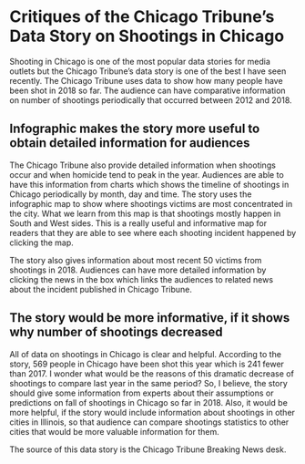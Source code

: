 # Critiques of the Chicago Tribune’s Data Story on Shootings in Chicago

Shooting in Chicago is one of the most popular data stories for media outlets but the Chicago Tribune’s  data story is one of the best I have seen recently. The Chicago Tribune uses data to show how many people have been shot in 2018 so far. The audience can have comparative information on number of shootings periodically that occurred between 2012 and 2018.  

## Infographic makes the story more useful to obtain detailed information for audiences

The Chicago Tribune also provide detailed information when shootings occur and when homicide tend to peak in the year. Audiences are able to have this information from charts which shows the timeline of  shootings in Chicago periodically by month, day and time.  The story uses the infographic map to show where shootings victims are most concentrated in the city.  What we learn from this map is that shootings mostly happen in South and West sides. This is a really useful and informative map for readers that they are able to see where each shooting incident happened by clicking the map.

The story also gives information about most recent 50 victims from shootings in 2018. Audiences can have more detailed information by clicking the news in the box which links the audiences to related news about the incident published in Chicago Tribune. 

## The story would be more informative, if it shows why number of shootings decreased

All of data on shootings in Chicago is clear and helpful. According to the story, 569 people in Chicago  have been shot this year which is 241 fewer than 2017. I wonder what would be the reasons of this dramatic decrease of shootings to compare last year in the same period? So, I believe, the story should give some information from experts about their assumptions or predictions on fall of shootings in Chicago so far in 2018. Also, it would be more helpful, if the story would include information about shootings in other cities in Illinois, so that audience can compare shootings statistics to other cities that would be more valuable information for them.

 
The source of this data story is the Chicago Tribune Breaking News desk.
